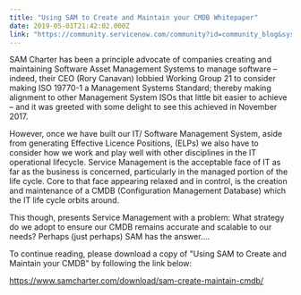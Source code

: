 ```yaml
---
title: "Using SAM to Create and Maintain your CMDB Whitepaper"
date: 2019-05-01T21:42:02.000Z
link: "https://community.servicenow.com/community?id=community_blog&sys_id=ada99dd7db01b784190dfb2439961941"
---
```

<p class="p1">SAM Charter has been a principle advocate of companies creating and maintaining Software Asset Management Systems to manage software – indeed, their CEO (Rory Canavan) lobbied Working Group 21 to consider making ISO 19770-1 a Management Systems Standard; thereby making alignment to other Management System ISOs that little bit easier to achieve – and it was greeted with some delight to see this achieved in November 2017.</p>
<p class="p2">However, once we have built our IT/ Software Management System, aside from generating Effective Licence Positions, (ELPs) we also have to consider how we work and play well with other disciplines in the IT operational lifecycle. Service Management is the acceptable face of IT as far as the business is concerned, particularly in the managed portion of the life cycle. Core to that face appearing relaxed and in control, is the creation and maintenance of a CMDB (Configuration Management Database) which the IT life cycle orbits around.</p>
<p class="p2">This though, presents Service Management with a problem: What strategy do we adopt to ensure our CMDB remains accurate and scalable to our needs? Perhaps (just perhaps) SAM has the answer....</p>
<p>To continue reading, please download a copy of &#34;Using SAM to Create and Maintain your CMDB&#34; by following the link below:</p>
<p><a href="https://www.samcharter.com/download/sam-create-maintain-cmdb/" target="_blank" rel="noopener noreferrer nofollow">https://www.samcharter.com/download/sam-create-maintain-cmdb/</a></p>